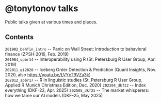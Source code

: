 # @tonytonov talks
Public talks given at various times and places.

## Contents
`201902_behfin_intro` -- Panic on Wall Street: Introduction to behavioral finance (ZPSH-2019, Feb. 2019)  
`201904_spbr14` -- Interoperability using R (St. Petersburg R User Group, Apr. 2019)  
`202011_qi2020` -- Iceberg Order Detection & Prediction (Quant Insights, Nov. 2020, also https://youtu.be/LVYxT9VZa3k)  
`202012_spbr17` -- R in linguistic studies (St. Petersburg R User Group, Applied R Munich Christmas Edition, Dec. 2020)
`202204_dkf22` -- Index everything (DKF-22, Apr. 2025)
`202505_dkf25` -- The market whisperers: how we tame our AI models (DKF-25, May 2025)
